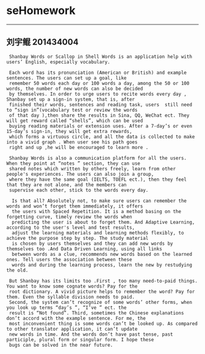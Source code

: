 # seHomework
----------------
##  刘宇鲲 201434004
     Shanbay Words or Scallop in Shell Words is an application help with users’ English, especially vocabulary. 
     
     Each word has its pronunciation (American or British) and example sentences. The users can set up a goal, like
     remember 50 words each day or 100 words a day, among the 50 or 100 words, the number of new words can also be decided
     by themselves. In order to urge users to recite words every day , Shanbay set up a sign-in system, that is, after
     finished their words, sentences and reading task, users  still need to “sign in”(vocabulary test or review the words
     of that day ),then share the results in Sina, QQ, WeChat ect. They will get reward called “shells”, which can be used
     buying reading materials or extension uses. After a 7-day’s or even 15-day’s sign-in, they will get extra rewards,
     which forms a virtuous circle, and all the data is collected to make into a vivid graph . When user see his path goes
     right and up ,he will be encouraged to learn more .
     
     Shanbay Words is also a communication platform for all the users. When they point at “notes ” section, they can use
     shared notes which written by others freely, learn from other people's experiences. The users can also join a group,
     where they have the same goal (IELTS, TOEFL ect.), then they feel that they are not alone, and the members can
     supervise each other, stick to the words every day. 
     
      Is that all? Absolutely not, to make sure users can remember the words and won’t forget them immediately, it offers
      the users with Spaced Repetition. It is a method basing on the forgetting curve, timely review the words when
      predicting the user is about to forget them. And Adaptive Learning, according to the user's level and test results,
      adjust the learning materials and learning methods flexibly, to achieve the purpose step by step. The study material
      is chosen by users themselves and they can add new words by themselves too .And Data Driven Learning, using all links
      between words as a clue, recommends new words based on the learned ones. Tell users the association between these
      words and during the learning process, learn the new by restudying the old.
      
     But Shanbay has its limits too .First , too many need-to-paid things. You want to know some cognate words? Pay for the
     root dictionary. A vivid picture helps to remember the word? Pay for them. Even the syllable division needs to paid.
     Second, the system can’t recognize of some words’ other forms, when you look up terms “day’s ”, “I’ve ” ect. the
     result is “Not found”. Third, sometimes the Chinese explanations don’t accord with the example sentence. For me, the
     most inconvenient thing is some words can’t be looked up. As compared to other translator application, it can’t update
     new words in time. And the words don’t have past tense, past participle, plural form or singular form. I hope these
     bugs can be solved in the near future.

